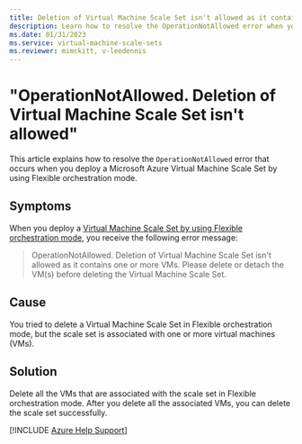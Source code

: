 ```yaml
---
title: Deletion of Virtual Machine Scale Set isn't allowed as it contains one or more VMs
description: Learn how to resolve the OperationNotAllowed error when you deploy a Virtual Machine Scale Set by using Flexible orchestration mode.
ms.date: 01/31/2023
ms.service: virtual-machine-scale-sets
ms.reviewer: mimckitt, v-leedennis
---
```

# "OperationNotAllowed. Deletion of Virtual Machine Scale Set isn't allowed"

This article explains how to resolve the `OperationNotAllowed` error that occurs when you deploy a Microsoft Azure Virtual Machine Scale Set by using Flexible orchestration mode. 

## Symptoms

When you deploy a [Virtual Machine Scale Set by using Flexible orchestration mode](/azure/virtual-machine-scale-sets/virtual-machine-scale-sets-orchestration-modes#scale-sets-with-flexible-orchestration), you receive the following error message:

> OperationNotAllowed. Deletion of Virtual Machine Scale Set isn't allowed as it contains one or more VMs. Please delete or detach the VM(s) before deleting the Virtual Machine Scale Set.

## Cause

You tried to delete a Virtual Machine Scale Set in Flexible orchestration mode, but the scale set is associated with one or more virtual machines (VMs).

## Solution

Delete all the VMs that are associated with the scale set in Flexible orchestration mode. After you delete all the associated VMs, you can delete the scale set successfully.

[!INCLUDE [Azure Help Support](../../../includes/azure-help-support.md)]
